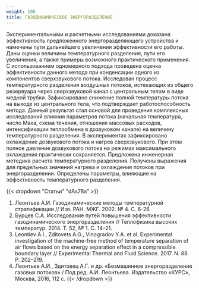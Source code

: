```yaml
---
weight: 100
title: ГАЗОДИНАМИЧЕСКОЕ ЭНЕРГОРАЗДЕЛЕНИЕ
---
```


Экспериментальными и расчетными исследованиями доказана эффективность предложенного энергоразделяющего устройства и намечены пути дальнейшего увеличения эффективности его работы. Даны оценки величины температурного разделения, пути его увеличения, а также примеры возможного практического применения. С использованием одномерного подхода проведена оценка эффективности данного метода при конденсации одного из компонентов сверхзвукового потока. Исследован процесс температурного разделения воздушных потоков, истекающих из общего резервуара через сверхзвуковой канал с центральным телом в виде медной трубки. Зафиксировано снижение полной температуры потока на выходе из центрального тела, что подтверждает работоспособность метода. Данный результат стал основой для проведения комплексных исследований влияния параметров потока (начальная температура, число Маха, схема течения, отношение массовых расходов, интенсификации теплообмена в дозвуковом канале) на величину температурного разделения. В экспериментах зафиксировано охлаждение дозвукового потока и нагрев сверхзвукового. При этом полное давление дозвукового потока на режимах максимального охлаждения практически сохраняется. Предложена инженерная методика расчета температурного разделения. Получены выражения для предельных значений нагрева и охлаждения потоков при энергоразделении. Определены параметры, влияющие на эффективность температурного разделения.

{{< dropdown "Статьи" "dAs78a" >}}
1. Леонтьев А.И. Газодинамические методы температурной стратификации // Изв. РАН. МЖГ. 2002. № 4. С. 6-26.
2. Бурцев С.А. Исследование путей повышения эффективности газодинамического энергоразделения // Теплофизика высоких температур. 2014. Т. 52, № 1. С. 14–21.
3. Leontiev A.I., Zditovets A.G., Vinogradov Y.A. et al. Experimental investigation of the machine-free method of temperature separation of air flows based on the energy separation effect in a compressible boundary layer // Experimental Thermal and Fluid Science. 2017. N. 88. P. 202–219.
4. Леонтьев А.И., Здитовец А.Г. и др.  «Безмашинное энергоразделение газовых потоков» / Под ред. А.И. Леонтьева. Издательство «КУРС», Москва, 2016, 112 с.
{{< /dropdown >}}
